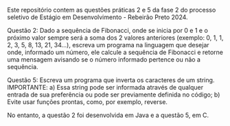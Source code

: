 Este repositório contem as questões práticas 2 e 5 da fase 2 do processo seletivo de Estágio em Desenvolvimento - Rebeirão Preto 2024.

Questão 2: Dado a sequência de Fibonacci, onde se inicia por 0 e 1 e o próximo valor sempre será a soma dos 2 valores anteriores 
(exemplo: 0, 1, 1, 2, 3, 5, 8, 13, 21, 34...), escreva um programa na linguagem que desejar onde, informado um número, ele calcule a 
sequência de Fibonacci e retorne uma mensagem avisando se o número informado pertence ou não a sequência.

Questão 5: Escreva um programa que inverta os caracteres de um string.
IMPORTANTE:
a) Essa string pode ser informada através de qualquer entrada de sua preferência ou pode ser previamente definida no código;
b) Evite usar funções prontas, como, por exemplo, reverse.

No entanto, a questão 2 foi desenvolvida em Java e a questão 5, em C.
